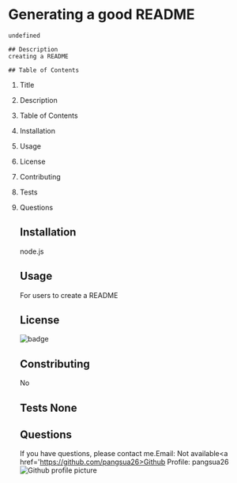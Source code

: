 # Generating a good README
    undefined

    ## Description
    creating a README 

    ## Table of Contents
     
1. Title 
2. Description 
3. Table of Contents 
4. Installation 
5. Usage 
6. License 
7. Contributing 
8. Tests 
9. Questions

    ## Installation
    node.js

    ## Usage
    For users to create a README

    ## License
    <img src='https://img.shields.io/badge/License-ISC-blue' alt='badge'>

    ## Constributing
    No
    ## Tests    None
    ## Questions
    If you have questions, please contact me.Email: Not available<a href='https://github.com/pangsua26>Github Profile: pangsua26</a>
        <img src='https://avatars2.githubusercontent.com/u/62150408?v=4' alt='Github profile picture'>